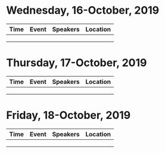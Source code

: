 
# Wednesday, 16-October, 2019
| Time  | Event  | Speakers  | Location |
|:-:|:-:|:-:|:-:|
|   |   |   |   |
|   |   |   |   |
|   |   |   |   |


# Thursday, 17-October, 2019
| Time  | Event  | Speakers  | Location |
|:-:|:-:|:-:|:-:|
|   |   |   |   |
|   |   |   |   |
|   |   |   |   |


# Friday, 18-October, 2019
| Time  | Event  | Speakers  | Location |
|:-:|:-:|:-:|:-:|
|   |   |   |   |
|   |   |   |   |
|   |   |   |   |

